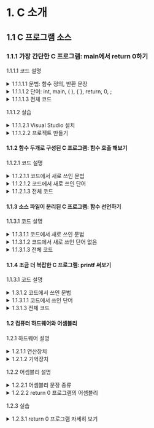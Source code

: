 # 1. C 소개

## 1.1 C 프로그램 소스

### 1.1.1 가장 간단한 C 프로그램: main에서 return 0하기 

1.1.1.1 코드 설명

<details>
  <summary> 1.1.1.1.1 문법: 함수 정의, 반환 문장 </summary>
<br>
  
1.1.1.1.1.1 함수 정의: int main() { 내용 }

1.1.1.1.1.2 반환 문장: return 0;

</details>

<details>
  <summary> 1.1.1.1.2 단어: int, main, ( ), { }, return, 0, ; </summary>
<br>

1.1.1.1.2.1 int

1.1.1.1.2.2 main

1.1.1.1.2.3 ( )

1.1.1.1.2.4 { }

1.1.1.1.2.5 return

1.1.1.1.2.6 0

1.1.1.1.2.7 ;

</details>

<details>
  <summary> 1.1.1.1.3 전체 코드 </summary>
<br>

```c
int main() {
  return 0;
}
```

</details>

1.1.1.2 실습 

<details>
  <summary> 1.1.1.2.1 Visual Studio 설치 </summary>
<br>

1.1.1.2.1.1 Visual Studio 다운로드

1.1.1.2.1.2 Visual Studio 설치 구성

1.1.1.2.1.3 Visual Studio 화면

</details>

<details>
  <summary> 1.1.1.2.2 프로젝트 만들기 </summary>
<br>

1.1.1.2.2.1 새 프로젝트

1.1.1.2.2.2 새 파일

1.1.1.2.2.3 코드 입력, 키보드 자판

1.1.1.2.2.4 실행

1.1.1.2.2.5 가능한 오류

1.1.1.2.2.6 생성된 파일들
  
</details>

#### 1.1.2 함수 두개로 구성된 C 프로그램: 함수 호출 해보기

1.1.2.1 코드 설명

<details>
  <summary> 1.1.2.1.1 코드에서 새로 쓰인 문법 </summary>
<br>

1.1.2.1.1.1 /*  */

1.1.2.1.1.2 five()

</details> 

<details>
  <summary> 1.1.2.1.2 코드에서 새로 쓰인 단어 </summary>
<br>

1.1.2.1.2.1 /*  */

1.1.2.1.2.2 five
  
</details> 

<details>
  <summary> 1.1.2.1.3 전체 코드 </summary>
<br>

```c
/* 5를 반환한다 */
int five() {
  return 5;
}

/* five() 실행 결과를 반환한다 */
int main() {
  return five();
}
```  
</details> 

#### 1.1.3 소스 파일이 분리된 C 프로그램: 함수 선언하기

1.1.3.1 코드 설명

<details>
  <summary> 1.1.3.1.1 코드에서 새로 쓰인 문법 </summary>
<br>

1.1.3.1.1.1 int five();

</details> 

<details>
  <summary> 1.1.3.1.2 코드에서 새로 쓰인 단어 없음 </summary>
<br>

</details> 

<details>
  <summary> 1.1.3.1.3 전체 코드 </summary>
<br>

```c
/* 파일: five.c */

/* 5를 반환한다 */
int five() {
  return 5;
}
```

```c
/* 파일: main.c */

/* 5를 반환하는 함수 */
int five();

/* 5를 반환받아서 다시 반환한다 */
int main() {
  return five();
}
```

```
gcc five.c main.c -o ex1.1.3.exe
```
</details> 

#### 1.1.4 조금 더 복잡한 C 프로그램: printf 써보기

1.1.3.1 코드 설명

<details>
  <summary> 1.3.1.2 코드에서 쓰인 문법 </summary> 
<br>

1.3.1.2.1 #include <stdio.h>

1.3.1.2.2 printf("Hello, world!");
  
</details>

<details>
  <summary> 1.1.3.1.1 코드에서 쓰인 단어 </summary>
<br>

1.1.3.1.1.1 #include  

1.1.3.1.1.2 < >

1.1.3.1.1.3 stdio.h

1.1.3.1.1.4 printf

1.1.3.1.1.5 " "
  
</details> 

<details>
  <summary> 1.3.1.3 전체 코드 </summary>

```c
#include <stdio.h>
int main() {
  printf("Hello, world!");
}
```
</details>

#### 1.2 컴퓨터 하드웨어와 어셈블리

1.2.1 하드웨어 설명

<details>
  <summary> 1.2.1.1 연산장치 </summary>
<br>

1.2.1.1.1 트랜지스터

1.2.1.1.2 버퍼

1.2.1.1.3 게이트

1.2.1.1.4 덧셈기

1.2.1.1.5 클락
  
</details>

<details>
  <summary> 1.2.1.2 기억장치 </summary>
<br>

1.2.1.2.1 레지스터

1.2.1.2.2 메모리

1.2.1.2.3 스택

</details>

1.2.2 어셈블리 설명

<details>
  <summary> 1.2.2.1 어셈블리 문장 종류 </summary>
<br>

1.2.2.1.1 연산

1.2.2.1.2 기억

1.2.2.1.3 코드 실행 제어

1.2.2.1.4 다른 코드 호출
  
</details>

<details>
  <summary> 1.2.2.2 return 0 프로그램의 어셈블리 </summary>
<br>

```
저장  레지스터A  0
종료
```
  
</details>

1.2.3 실습

<details>
  <summary> 1.2.3.1 return 0 프로그램 자세히 보기 </summary> 
<br> 

1.2.3.1.1 어셈블리 

1.2.3.1.2 메모리
  
</details>
